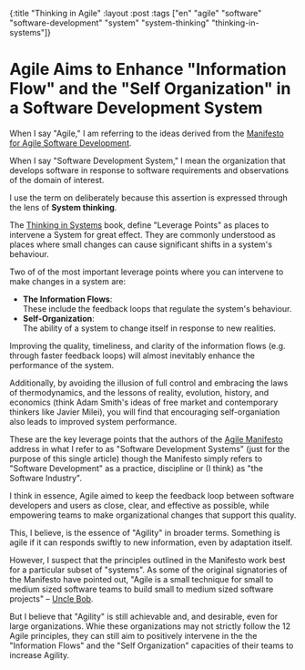  {:title "Thinking in Agile"
 :layout :post
 :tags ["en" "agile" "software" "software-development" "system"
 "system-thinking" "thinking-in-systems"]}

# Agile Aims to Enhance "Information Flow" and the "Self Organization" in a Software Development System

When I say "Agile," I am referring to the ideas derived from the
[Manifesto for Agile Software
Development](https://agilemanifesto.org/).

When I say "Software Development System," I mean the organization that
develops software in response to software requirements and
observations of the domain of interest.

I use the term on deliberately because this assertion is expressed
through the lens of **System thinking**.

The [Thinking in
Systems](https://www.google.ca/books/edition/Thinking_in_Systems/CpbLAgAAQBAJ)
book, define "Leverage Points" as places to intervene a System for
great effect.  They are commonly understood as places where small
changes can cause significant shifts in a system's behaviour.

Two of of the most important leverage points where you can intervene to make changes in a system are:

 - **The Information Flows**:  
These include the feedback loops that regulate the system's behaviour.
 - **Self-Organization**:  
The ability of a system to change itself in response to new realities.

Improving the quality, timeliness, and clarity of the information
flows (e.g. through faster feedback loops) will almost inevitably
enhance the performance of the system.

Additionally, by avoiding the illusion of full control and embracing
the laws of thermodynamics, and the lessons of reality, evolution,
history, and economics (think Adam Smith's ideas of free market and
contemporary thinkers like Javier Milei), you will find that
encouraging self-organiation also leads to improved system
performance.

These are the key leverage points that the authors of the [Agile
Manifesto]((https://agilemanifesto.org/)) address in what I refer to
as "Software Development Systems" (just for the purpose of this single
article) though the Manifesto simply refers to "Software Development"
as a practice, discipline or (I think) as "the Software Industry".

I think in essence, Agile aimed to keep the feedback loop between
software developers and users as close, clear, and effective as
possible, while empowering teams to make organizational changes that
support this quality.

This, I believe, is the essence of "Agility" in broader terms.
Something is agile if it can responds swiftly to new information, even
by adaptation itself.

However, I suspect that the principles outlined in the Manifesto work
best for a particular subset of "systems". As some of the original
signatories of the Manifesto have pointed out, "Agile is a small
technique for small to medium sized software teams to build small to
medium sized software projects" – [Uncle
Bob](https://x.com/unclebobmartin/status/1178281422550945792).

But I believe that "Agility" is still achievable and, and desirable,
even for large organizations.  Whie these organizations may not
strictly follow the 12 Agile principles, they can still aim to
positively intervene in the the "Information Flows" and the "Self
Organization" capacities of their teams to increase Agility.
